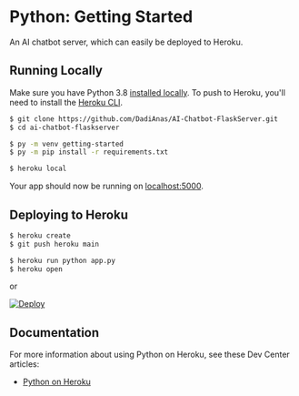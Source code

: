 # Python: Getting Started

An AI chatbot server, which can easily be deployed to Heroku.


## Running Locally

Make sure you have Python 3.8 [installed locally](http://install.python-guide.org). To push to Heroku, you'll need to install the [Heroku CLI](https://devcenter.heroku.com/articles/heroku-cli).

```sh
$ git clone https://github.com/DadiAnas/AI-Chatbot-FlaskServer.git
$ cd ai-chatbot-flaskserver

$ py -m venv getting-started
$ py -m pip install -r requirements.txt

$ heroku local
```

Your app should now be running on [localhost:5000](http://localhost:5000/).

## Deploying to Heroku

```sh
$ heroku create
$ git push heroku main

$ heroku run python app.py
$ heroku open
```
or

[![Deploy](https://www.herokucdn.com/deploy/button.svg)](https://heroku.com/deploy)

## Documentation

For more information about using Python on Heroku, see these Dev Center articles:

- [Python on Heroku](https://devcenter.heroku.com/categories/python)
